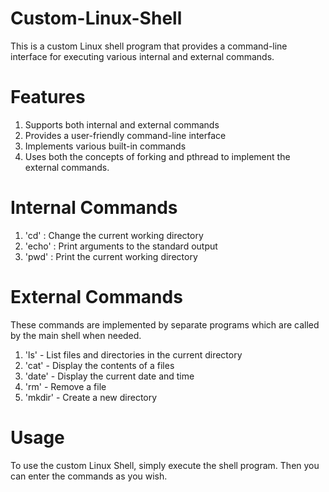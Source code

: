 # Custom-Linux-Shell

This is a custom Linux shell program that provides a command-line interface for executing various internal and external commands. 

# Features

1. Supports both internal and external commands
2. Provides a user-friendly command-line interface
3. Implements various built-in commands
4. Uses both the concepts of forking and pthread to implement the external commands.

# Internal Commands

1. 'cd' : Change the current working directory
2. 'echo' : Print arguments to the standard output
3. 'pwd' : Print the current working directory

# External Commands

These commands are implemented by separate programs which are called by the main shell when needed.

1. 'ls' - List files and directories in the current directory
2. 'cat' - Display the contents of a files
3. 'date' - Display the current date and time
4. 'rm' - Remove a file
5. 'mkdir' - Create a new directory

# Usage

To use the custom Linux Shell, simply execute the shell program. Then you can enter the commands as you wish.
